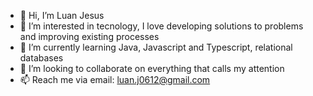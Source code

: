 - 👋 Hi, I’m Luan Jesus
- 👀 I’m interested in tecnology, I love developing solutions to problems and improving existing processes
- 🌱 I’m currently learning Java, Javascript and Typescript, relational databases
- 💞️ I’m looking to collaborate on everything that calls my attention
- 📫 Reach me via email: luan.j0612@gmail.com

<!---
Nyfts/Nyfts is a ✨ special ✨ repository because its `README.md` (this file) appears on your GitHub profile.
You can click the Preview link to take a look at your changes.
--->
